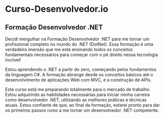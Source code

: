 # Curso-Desenvolvedor.io
## Formação Desenvolvedor .NET

Decidi mergulhar na Formação Desenvolvedor .NET para me tornar um profissional completo no mundo do .NET (DotNet). 
Essa formação é uma verdadeira imersão que me está ensinando todos os conceitos fundamentais necessários para começar com o pé direito nessa tecnologia incrível!

Estou aprendendo o .NET a partir do zero, começando pelos fundamentos da linguagem C#. 
A formação abrange desde os conceitos básicos até o desenvolvimento de aplicações Web com MVC, e a construção de APIs.

Este curso está me preparando totalmente para o mercado de trabalho. 
Estou adquirindo as habilidades necessárias para iniciar minha carreira como desenvolvedor .NET, utilizando as melhores práticas e técnicas atuais. 
Estou confiante de que, ao final da formação, estarei pronto para dar os primeiros passos rumo a me tornar um desenvolvedor .NET competente.

